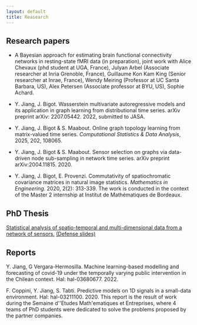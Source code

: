 ```yaml
---
layout: default
title: Reasearch
---
```


## Research papers
- A Bayesian approach for estimating brain functional connectivity networks in resting-state fMRI data (in preparation), joint work with Alice Chevaux (phd student at UGA, France), Julyan Arbel (Associate researcher at Inria Grenoble, France), Guillaume Kon Kam King (Senior researcher at Inrae, France), Wendy Meiring (Professor at UC Santa Barbara, US), Alex Petersen (Associate professor at BYU, US), Sophie Achard. 

- Y. Jiang, J. Bigot. Wasserstein multivariate autoregressive models and its application in graph learning from distributional time series. arXiv preprint arXiv: 2207.05442. 2022, submitted to JASA.

- Y. Jiang, J. Bigot & S. Maabout. Online graph topology learning from matrix-valued time series. *Computational Statistics & Data Analysis*, 2025, 202, 108065.

- Y. Jiang, J. Bigot & S. Maabout. Sensor selection on graphs via data-driven node sub-sampling in network time series.  arXiv preprint arXiv:2004.11815. 2020.

- Y. Jiang, J. Bigot, E. Provenzi. Commutativity of spatiochromatic covariance matrices in natural image statistics. *Mathematics in Engineering*. 2020, 2(2): 313-339. The work is conducted in the context of the Master 2 internship at Institut de Mathématiques de Bordeaux.


## PhD Thesis

<a href="https://theses.hal.science/tel-04062432/">Statistical analysis of spatio-temporal and multi-dimensional data from a network of sensors.</a> <a href="/assets/defense.pdf"> (Defense slides) </a>

## Reports

Y. Jiang, G Vergara-Hermosilla. Machine learning-based modelling and forecasting of covid-19 under the temporally varying public intervention in the Chilean context. Hal: hal-03680677. 2022. 

F. Coppini, Y. Jiang, S. Tabti. Predictive models on 1D signals in a small-data environment. Hal: hal-03211100. 2020. This report is the result of work during the Semaine d'\'Etudes Math\'ematiques et Entreprises, where 4 teams of PhD students were dedicated to solve the problems proposed by the partner companies.
